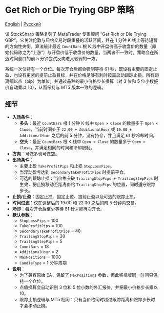 # Get Rich or Die Trying GBP 策略
[English](README.md) | [Русский](README_ru.md)

该 StockSharp 策略复刻了 MetaTrader 专家顾问 “Get Rich or Die Trying GBP”。它关注伦敦与纽约交易时段重叠的活跃区间，并在 1 分钟 K 线上等待短暂的方向性失衡。算法统计最近 `CountBars` 根 K 线中开盘价高于收盘价的数量（原始代码称之为“上涨”）与开盘价低于收盘价的数量，当两者不一致时，策略会在所选时间窗口的前 5 分钟尝试反向进入较弱的一方。

系统一次仅持有一个仓位。每次开仓后都会强制等待 61 秒，既设有主要的固定止盈，也设有更紧的提前止盈目标，并在价格足够有利时按需启动跟踪止损。所有距离都以点（pip）为单位，并通过品种的最小价格步长换算（对 3 位和 5 位小数报价自动乘以 10），从而保持与 MT5 版本一致的逻辑。

## 细节

- **入场条件**：
  - **多头**：最近 `CountBars` 根 1 分钟 K 线中 `Open > Close` 的数量多于 `Open < Close`，当前时间处于 `22:00 + AdditionalHour` 或 `19:00 + AdditionalHour` 之后的前 5 分钟，没有持仓，并且满足 61 秒冷却时间。
  - **空头**：最近 `CountBars` 根 K 线中 `Open < Close` 的数量多于 `Open > Close`，并满足相同的时间和冷却限制。
- **方向**：可做多也可做空。
- **出场条件**：
  - 主要止盈 `TakeProfitPips` 和止损 `StopLossPips`。
  - 当浮动盈亏达到 `SecondaryTakeProfitPips` 时提前平仓。
  - 可选的跟踪止损：当价格突破 `TrailingStopPips + TrailingStepPips` 时生效，把止损移动至距离价格 `TrailingStopPips` 的位置，同时遵守跟踪步长。
- **止损/止盈**：固定止损、固定止盈、提前止盈以及可选的跟踪止损。
- **时间过滤**：仅在调整后的 19:00 和 22:00 之后的前 5 分钟内交易。
- **冷却**：每次开仓后至少等待 61 秒才能再次开仓。
- **默认参数**：
  - `StopLossPips` = 100
  - `TakeProfitPips` = 100
  - `SecondaryTakeProfitPips` = 40
  - `TrailingStopPips` = 30
  - `TrailingStepPips` = 5
  - `CountBars` = 18
  - `AdditionalHour` = 2
  - `MaxPositions` = 1000
  - `CandleType` = 1 分钟周期
- **说明**：
  - 为了兼容原始 EA，保留了 `MaxPositions` 参数，但此移植版同一时间只保持一个仓位。
  - 点值换算会自动识别 3 位和 5 位小数的外汇报价，并把最小价格步长乘以 10。
  - 跟踪止损逻辑与 MT5 相同：只有当价格同时超过跟踪距离和跟踪步长时才会移动止损。

